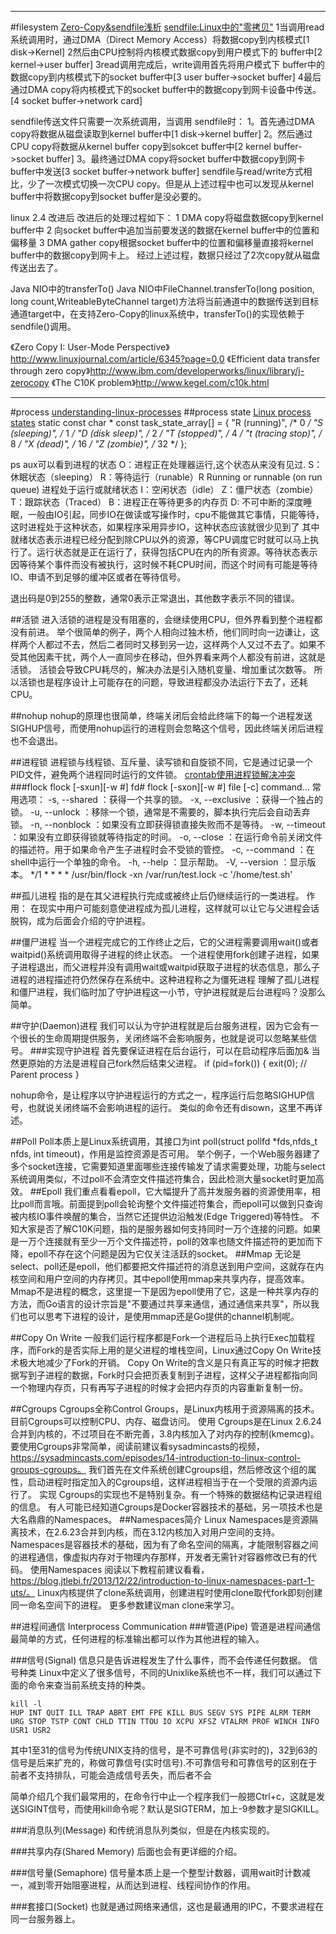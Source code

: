 
---
#filesystem
[Zero-Copy&sendfile浅析](http://blog.csdn.net/jiangbo_hit/article/details/6146502)
[sendfile:Linux中的"零拷贝"](http://blog.csdn.net/caianye/article/details/7576198)
1当调用read系统调用时，通过DMA（Direct Memory Access）将数据copy到内核模式[1 disk->Kernel]
2然后由CPU控制将内核模式数据copy到用户模式下的 buffer中[2 kernel->user buffer]
3read调用完成后，write调用首先将用户模式下 buffer中的数据copy到内核模式下的socket buffer中[3 user buffer->socket buffer]
4最后通过DMA copy将内核模式下的socket buffer中的数据copy到网卡设备中传送。[4 socket buffer->network card]

sendfile传送文件只需要一次系统调用，当调用 sendfile时：
1。首先通过DMA copy将数据从磁盘读取到kernel buffer中[1 disk->kernel buffer]
2。然后通过CPU copy将数据从kernel buffer copy到sokcet buffer中[2 kernel buffer->socket buffer]
3。最终通过DMA copy将socket buffer中数据copy到网卡buffer中发送[3 socket buffer->network buffer]
sendfile与read/write方式相比，少了一次模式切换一次CPU copy。但是从上述过程中也可以发现从kernel buffer中将数据copy到socket buffer是没必要的。

linux 2.4 改进后
改进后的处理过程如下：
1 DMA copy将磁盘数据copy到kernel buffer中
2 向socket buffer中追加当前要发送的数据在kernel buffer中的位置和偏移量
3 DMA gather copy根据socket buffer中的位置和偏移量直接将kernel buffer中的数据copy到网卡上。
经过上述过程，数据只经过了2次copy就从磁盘传送出去了。


Java NIO中的transferTo()
Java NIO中FileChannel.transferTo(long position, long count,WriteableByteChannel target)方法将当前通道中的数据传送到目标通道target中，在支持Zero-Copy的linux系统中，transferTo()的实现依赖于sendfile()调用。

《Zero Copy I: User-Mode Perspective》http://www.linuxjournal.com/article/6345?page=0,0
《Efficient data transfer through zero copy》http://www.ibm.com/developerworks/linux/library/j-zerocopy
《The C10K problem》http://www.kegel.com/c10k.html





---
#process
[understanding-linux-processes](https://www.gitbook.com/subscribe/book/tobegit3hub1/understanding-linux-processes)
##process state
[Linux process states](https://idea.popcount.org/2012-12-11-linux-process-states/)
static const char * const task_state_array[] = {
  "R (running)",        /*   0 */
  "S (sleeping)",        /*   1 */
  "D (disk sleep)",    /*   2 */
  "T (stopped)",        /*   4 */
  "t (tracing stop)",    /*   8 */
  "X (dead)",        /*  16 */
  "Z (zombie)",        /*  32 */
};

ps aux可以看到进程的状态
O：进程正在处理器运行,这个状态从来没有见过.
S：休眠状态（sleeping）
R：等待运行（runable）R Running or runnable (on run queue) 进程处于运行或就绪状态
I：空闲状态（idle）
Z：僵尸状态（zombie）
T：跟踪状态（Traced）
B：进程正在等待更多的内存页
D: 不可中断的深度睡眠，一般由IO引起，同步IO在做读或写操作时，cpu不能做其它事情，只能等待，这时进程处于这种状态，如果程序采用异步IO，这种状态应该就很少见到了
其中就绪状态表示进程已经分配到除CPU以外的资源，等CPU调度它时就可以马上执行了。运行状态就是正在运行了，获得包括CPU在内的所有资源。等待状态表示因等待某个事件而没有被执行，这时候不耗CPU时间，而这个时间有可能是等待IO、申请不到足够的缓冲区或者在等待信号。

退出码是0到255的整数，通常0表示正常退出，其他数字表示不同的错误。


##活锁
进入活锁的进程是没有阻塞的，会继续使用CPU，但外界看到整个进程都没有前进。
举个很简单的例子，两个人相向过独木桥，他们同时向一边谦让，这样两个人都过不去，然后二者同时又移到另一边，这样两个人又过不去了。如果不受其他因素干扰，两个人一直同步在移动，但外界看来两个人都没有前进，这就是活锁。
活锁会导致CPU耗尽的，解决办法是引入随机变量、增加重试次数等。
所以活锁也是程序设计上可能存在的问题，导致进程都没办法运行下去了，还耗CPU。

##nohup
nohup的原理也很简单，终端关闭后会给此终端下的每一个进程发送SIGHUP信号，而使用nohup运行的进程则会忽略这个信号，因此终端关闭后进程也不会退出。

##进程锁
进程锁与线程锁、互斥量、读写锁和自旋锁不同，它是通过记录一个PID文件，避免两个进程同时运行的文件锁。
[crontab使用进程锁解决冲突](http://www.live-in.org/archives/1036.html)
###flock
flock [-sxun][-w #] fd#
flock [-sxon][-w #] file [-c] command...
常用选项：
-s, --shared ：获得一个共享的锁。
-x, --exclusive ：获得一个独占的锁。
-u, --unlock ：移除一个锁，通常是不需要的，脚本执行完后会自动丢弃锁。
-n, --nonblock ：如果没有立即获得锁直接失败而不是等待。
-w, --timeout ：如果没有立即获得锁就等待指定的时间。
-o, --close ：在运行命令前关闭文件的描述符。用于如果命令产生子进程时会不受锁的管控。
-c, --command ：在shell中运行一个单独的命令。
-h, --help ：显示帮助。
-V, --version ：显示版本。
*/1 * * * * /usr/bin/flock -xn /var/run/test.lock -c '/home/test.sh'

##孤儿进程
指的是在其父进程执行完成或被终止后仍继续运行的一类进程。
作用：
在现实中用户可能刻意使进程成为孤儿进程，这样就可以让它与父进程会话脱钩，成为后面会介绍的守护进程。

##僵尸进程
当一个进程完成它的工作终止之后，它的父进程需要调用wait()或者waitpid()系统调用取得子进程的终止状态。
一个进程使用fork创建子进程，如果子进程退出，而父进程并没有调用wait或waitpid获取子进程的状态信息，那么子进程的进程描述符仍然保存在系统中。这种进程称之为僵死进程
理解了孤儿进程和僵尸进程，我们临时加了守护进程这一小节，守护进程就是后台进程吗？没那么简单。

##守护(Daemon)进程
我们可以认为守护进程就是后台服务进程，因为它会有一个很长的生命周期提供服务，关闭终端不会影响服务，也就是说可以忽略某些信号。
###实现守护进程
首先要保证进程在后台运行，可以在启动程序后面加& 当然更原始的方法是进程自己fork然后结束父进程。
if (pid=fork()) {
  exit(0); // Parent process
}

nohup命令，是让程序以守护进程运行的方式之一，程序运行后忽略SIGHUP信号，也就说关闭终端不会影响进程的运行。
类似的命令还有disown，这里不再详述。


##Poll
Poll本质上是Linux系统调用，其接口为int poll(struct pollfd *fds,nfds_t nfds, int timeout)，作用是监控资源是否可用。
举个例子，一个Web服务器建了多个socket连接，它需要知道里面哪些连接传输发了请求需要处理，功能与select系统调用类似，不过poll不会清空文件描述符集合，因此检测大量socket时更加高效。
##Epoll
我们重点看看epoll，它大幅提升了高并发服务器的资源使用率，相比poll而言哦。前面提到poll会轮询整个文件描述符集合，而epoll可以做到只查询被内核IO事件唤醒的集合，当然它还提供边沿触发(Edge Triggered)等特性。
不知大家是否了解C10K问题，指的是服务器如何支持同时一万个连接的问题。如果是一万个连接就有至少一万个文件描述符，poll的效率也随文件描述符的更加而下降，epoll不存在这个问题是因为它仅关注活跃的socket。
##Mmap
无论是select、poll还是epoll，他们都要把文件描述符的消息送到用户空间，这就存在内核空间和用户空间的内存拷贝。其中epoll使用mmap来共享内存，提高效率。
Mmap不是进程的概念，这里提一下是因为epoll使用了它，这是一种共享内存的方法，而Go语言的设计宗旨是"不要通过共享来通信，通过通信来共享"，所以我们也可以思考下进程的设计，是使用mmap还是Go提供的channel机制呢。

##Copy On Write
一般我们运行程序都是Fork一个进程后马上执行Exec加载程序，而Fork的是否实际上用的是父进程的堆栈空间，Linux通过Copy On Write技术极大地减少了Fork的开销。
Copy On Write的含义是只有真正写的时候才把数据写到子进程的数据，Fork时只会把页表复制到子进程，这样父子进程都指向同一个物理内存页，只有再写子进程的时候才会把内存页的内容重新复制一份。

##Cgroups
Cgroups全称Control Groups，是Linux内核用于资源隔离的技术。目前Cgroups可以控制CPU、内存、磁盘访问。
使用
Cgroups是在Linux 2.6.24合并到内核的，不过项目在不断完善，3.8内核加入了对内存的控制(kmemcg)。
要使用Cgroups非常简单，阅读前建议看sysadmincasts的视频，https://sysadmincasts.com/episodes/14-introduction-to-linux-control-groups-cgroups。
我们首先在文件系统创建Cgroups组，然后修改这个组的属性，启动进程时指定加入的Cgroups组，这样进程相当于在一个受限的资源内运行了。
实现
Cgroups的实现也不是特别复杂。有一个特殊的数据结构记录进程组的信息。
有人可能已经知道Cgroups是Docker容器技术的基础，另一项技术也是大名鼎鼎的Namespaces。
##Namespaces简介
Linux Namespaces是资源隔离技术，在2.6.23合并到内核，而在3.12内核加入对用户空间的支持。
Namespaces是容器技术的基础，因为有了命名空间的隔离，才能限制容器之间的进程通信，像虚拟内存对于物理内存那样，开发者无需针对容器修改已有的代码。
使用Namespaces
阅读以下教程前建议看看，https://blog.jtlebi.fr/2013/12/22/introduction-to-linux-namespaces-part-1-uts/。
Linux内核提供了clone系统调用，创建进程时使用clone取代fork即刻创建同一命名空间下的进程。
更多参数建议man clone来学习。



##进程间通信 Interprocess Communication
###管道(Pipe)
管道是进程间通信最简单的方式，任何进程的标准输出都可以作为其他进程的输入。

###信号(Signal)
信息只是告诉进程发生了什么事件，而不会传递任何数据。
信号种类
Linux中定义了很多信号，不同的Unixlike系统也不一样，我们可以通过下面的命令来查当前系统支持的种类。

    kill -l
    HUP INT QUIT ILL TRAP ABRT EMT FPE KILL BUS SEGV SYS PIPE ALRM TERM URG STOP TSTP CONT CHLD TTIN TTOU IO XCPU XFSZ VTALRM PROF WINCH INFO USR1 USR2

其中1至31的信号为传统UNIX支持的信号，是不可靠信号(非实时的)，32到63的信号是后来扩充的，称做可靠信号(实时信号).不可靠信号和可靠信号的区别在于前者不支持排队，可能会造成信号丢失，而后者不会

简单介绍几个我们最常用的，在命令行中止一个程序我们一般摁Ctrl+c，这就是发送SIGINT信号，而使用kill命令呢？默认是SIGTERM，加上-9参数才是SIGKILL。



###消息队列(Message)
和传统消息队列类似，但是在内核实现的。

###共享内存(Shared Memory)
后面也会有更详细的介绍。

###信号量(Semaphore)
信号量本质上是一个整型计数器，调用wait时计数减一，减到零开始阻塞进程，从而达到进程、线程间协作的作用。

###套接口(Socket)
也就是通过网络来通信，这也是最通用的IPC，不要求进程在同一台服务器上。














